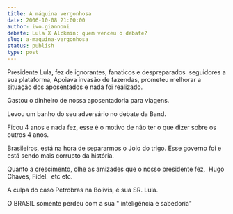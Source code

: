 ```yaml
---
title: A máquina vergonhosa
date: 2006-10-08 21:00:00
author: ivo.giannoni
debate: Lula X Alckmin: quem venceu o debate?
slug: a-maquina-vergonhosa
status: publish 
type: post
---
```


Presidente Lula, fez de ignorantes, fanaticos e despreparados  seguidores a sua plataforma, Apoiava invasão de fazendas, prometeu melhorar a situação dos aposentados e nada foi realizado. 


Gastou o dinheiro de nossa aposentadoria para viagens.


Levou um banho do seu adversário no debate da Band.


Ficou 4 anos e nada fez, esse é o motivo de não ter o que dizer sobre os outros 4 anos.


Brasileiros, está na hora de separarmos o Joio do trigo. Esse governo foi e está sendo mais corrupto da história.


Quanto a crescimento, olhe as amizades que o nosso presidente fez,  Hugo Chaves, Fidel.  etc etc. 


A culpa do caso Petrobras na Bolivis, é sua SR. Lula. 


O BRASIL somente perdeu com a sua " inteligência e sabedoria" 


